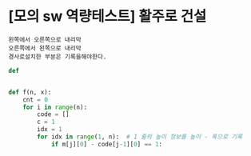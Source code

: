 # [모의 sw 역량테스트] 활주로 건설

```
왼쪽에서 오른쪽으로 내리막
오른쪽에서 왼쪽으로 내리막
경사로설치한 부분은 기록을해야한다.
```

```python
def


def f(n, x):
    cnt = 0
    for i in range(n):
        code = []
        c = 1
        idx = 1
        for idx in range(1, n):  # 1 줄의 높이 정보를 높이 - 폭으로 기록
            if m[j][0] - code[j-1][0] == 1: 
```

